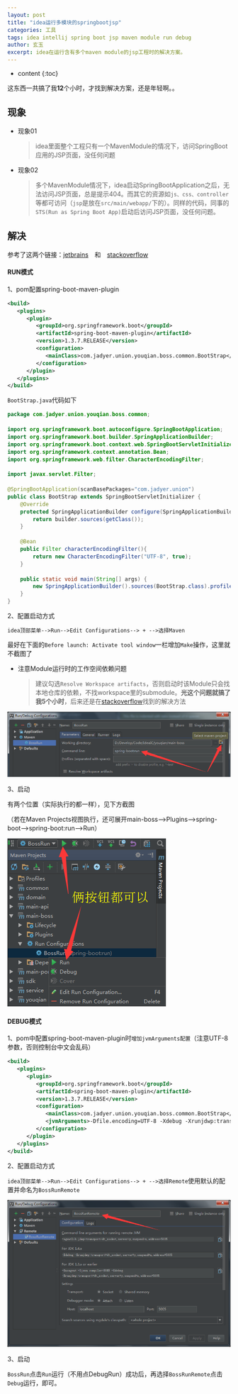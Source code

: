 ```yaml
---
layout: post
title: "idea运行多模块的springbootjsp"
categories: 工具
tags: idea intellij spring boot jsp maven module run debug
author: 玄玉
excerpt: idea在运行含有多个maven module的jsp工程时的解决方案。
---
```


* content
{:toc}

这东西一共搞了我**12**个小时，才找到解决方案，还是年轻啊。。


## 现象

* 现象01

    > idea里面整个工程只有一个MavenModule的情况下，访问SpringBoot应用的JSP页面，没任何问题

* 现象02

    > 多个MavenModule情况下，idea启动SpringBootApplication之后，无法访问JSP页面，总是提示404。而其它的资源如`js、css、controller`等都可访问（`jsp`是放在`src/main/webapp/`下的）。同样的代码，同事的`STS(Run as Spring Boot App)`启动后访问JSP页面，没任何问题。

## 解决

参考了这两个链接：[jetbrains](https://youtrack.jetbrains.com/issue/IDEA-142078)　和　[stackoverflow](http://stackoverflow.com/questions/25119604/spring-boot-application-deployed-in-sts-works-fine-but-not-in-intellij-idea)

#### RUN模式

1、pom配置spring-boot-maven-plugin

```xml
<build>
   <plugins>
      <plugin>
         <groupId>org.springframework.boot</groupId>
         <artifactId>spring-boot-maven-plugin</artifactId>
         <version>1.3.7.RELEASE</version>
         <configuration>
            <mainClass>com.jadyer.union.youqian.boss.common.BootStrap</mainClass>
         </configuration>
      </plugin>
   </plugins>
</build>
```

`BootStrap.java`代码如下

```java
package com.jadyer.union.youqian.boss.common;

import org.springframework.boot.autoconfigure.SpringBootApplication;
import org.springframework.boot.builder.SpringApplicationBuilder;
import org.springframework.boot.context.web.SpringBootServletInitializer;
import org.springframework.context.annotation.Bean;
import org.springframework.web.filter.CharacterEncodingFilter;

import javax.servlet.Filter;

@SpringBootApplication(scanBasePackages="com.jadyer.union")
public class BootStrap extends SpringBootServletInitializer {
	@Override
	protected SpringApplicationBuilder configure(SpringApplicationBuilder builder) {
		return builder.sources(getClass());
	}

	@Bean
	public Filter characterEncodingFilter(){
		return new CharacterEncodingFilter("UTF-8", true);
	}

	public static void main(String[] args) {
		new SpringApplicationBuilder().sources(BootStrap.class).profiles("local").run(args);
	}
}
```

2、配置启动方式

`idea顶部菜单-->Run-->Edit Configurations--> + -->选择Maven`

最好在下面的`Before launch: Activate tool window`一栏增加`Make`操作，这里就不截图了

* 注意Module运行时的工作空间依赖问题

    > 建议勾选`Resolve Workspace artifacts`，否则启动时该Module只会找本地仓库的依赖，不找workspace里的submodule。**光这个问题就搞了我5个小时**，后来还是在[stackoverflow](http://stackoverflow.com/questions/35567002/spring-boot-multi-module-reload-sub-modules-without-running-maven-install)找到的解决方法

![](/img/2016-10-18/boss-config.png)

3、启动

有两个位置（实际执行的都一样），见下方截图

（若在Maven Projects视图执行，还可展开main-boss-->Plugins-->spring-boot-->spring-boot:run-->Run）

![](/img/2016-10-18/boss-run.png)

#### DEBUG模式

1、pom中配置spring-boot-maven-plugin时`增加jvmArguments配置`（注意UTF-8参数，否则控制台中文会乱码）

```xml
<build>
   <plugins>
      <plugin>
         <groupId>org.springframework.boot</groupId>
         <artifactId>spring-boot-maven-plugin</artifactId>
         <version>1.3.7.RELEASE</version>
         <configuration>
            <mainClass>com.jadyer.union.youqian.boss.common.BootStrap</mainClass>
            <jvmArguments>-Dfile.encoding=UTF-8 -Xdebug -Xrunjdwp:transport=dt_socket,server=y,suspend=n,address=5005</jvmArguments>
         </configuration>
      </plugin>
   </plugins>
</build>
```

2、配置启动方式

`idea顶部菜单-->Run-->Edit Configurations--> + -->选择Remote`使用默认的配置并命名为`BossRunRemote`

![](/img/2016-10-18/boss-debug.png)

3、启动

`BossRun`点击`Run`运行（不用点DebugRun）成功后，再选择`BossRunRemote`点击`Debug`运行，即可。